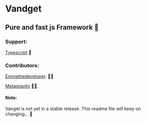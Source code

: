 # Vandget

## Pure and fast js Framework 🚀

### Support:
[Typescript](https://www.typescriptlang.org/) 🌟

### Contributors:
[Emmathedeveloper](https://github.com/emmathedeveloper). 👩‍💻

[Metagravity](https://github.com/meta-gravity) 👨‍💻.

#### Note:
Vanget is not yet in a stable release. This readme file will keep on changing... 🤔
